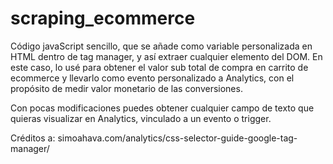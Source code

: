 # scraping_ecommerce
Código javaScript sencillo, que se añade como variable personalizada en HTML dentro de tag manager, y así extraer cualquier elemento del DOM. En este caso, lo usé para obtener el valor sub total de compra en carrito de ecommerce y llevarlo como evento personalizado a Analytics, con el propósito de medir valor monetario de las conversiones.

Con pocas modificaciones puedes obtener cualquier campo de texto que quieras visualizar en Analytics, vinculado a un evento o trigger.

Créditos a: simoahava.com/analytics/css-selector-guide-google-tag-manager/ 
